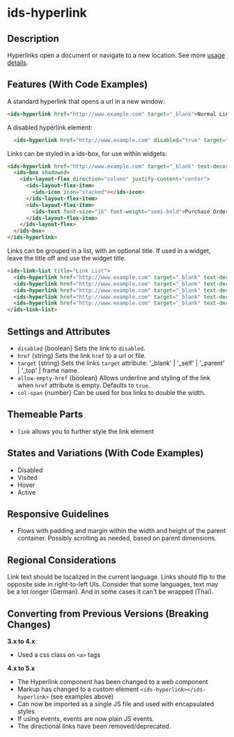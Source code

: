 # ids-hyperlink

## Description

Hyperlinks open a document or navigate to a new location. See more [usage details](https://design.infor.com/components/components/hyperlink).

## Features (With Code Examples)

A standard hyperlink that opens a url in a new window:

```html
<ids-hyperlink href="http://www.example.com" target="_blank">Normal Link</ids-hyperlink>
```

A disabled hyperlink element:

```html
  <ids-hyperlink href="http://www.example.com" disabled="true" target="_blank">Disabled Link</ids-hyperlink>
```

Links can be styled in a ids-box, for use within widgets:

```html
<ids-hyperlink href="http://www.example.com" target="_blank" text-decoration="none" color="unset">
  <ids-box shadowed>
    <ids-layout-flex direction="column" justify-content="center">
      <ids-layout-flex-item>
        <ids-icon icon="stacked"></ids-icon>
      </ids-layout-flex-item>
      <ids-layout-flex-item>
        <ids-text font-size="16" font-weight="semi-bold">Purchase Order Intake Workbench</ids-text>
      </ids-layout-flex-item>
    </ids-layout-flex>
  </ids-box>
</ids-hyperlink>
```

Links can be grouped in a list, with an optional title. If used in a widget, leave the title off and use the widget title.

```html
<ids-link-list title="Link List">
  <ids-hyperlink href="http://www.example.com" target="_blank" text-decoration="none">Categories</ids-hyperlink>
  <ids-hyperlink href="http://www.example.com" target="_blank" text-decoration="none" disabled>Organization Configuration</ids-hyperlink>
  <ids-hyperlink href="http://www.example.com" target="_blank" text-decoration="none">Types</ids-hyperlink>
  <ids-hyperlink href="http://www.example.com" target="_blank" text-decoration="none">Organization Configuration</ids-hyperlink>
  <ids-hyperlink href="http://www.example.com" target="_blank" text-decoration="none">Appraisal Email Templates</ids-hyperlink>
</ids-link-list>
```

## Settings and Attributes

- `disabled` {boolean} Sets the link to `disabled`.
- `href` {string} Sets the link `href` to a url or file.
- `target` {string} Sets the links `target` attribute: '_blank' | '_self' | '_parent' | '_top' | frame name.
- `allow-empty-href` {boolean} Allows underline and styling of the link when `href` attribute is empty. Defaults to `true`.
- `col-span` {number} Can be used for box links to double the width.

## Themeable Parts

- `link` allows you to further style the link element

## States and Variations (With Code Examples)

- Disabled
- Visited
- Hover
- Active

## Responsive Guidelines

- Flows with padding and margin within the width and height of the parent container. Possibly scrolling as needed, based on parent dimensions.

## Regional Considerations

Link text should be localized in the current language. Links should flip to the opposite side in right-to-left UIs. Consider that some languages, text may be a lot longer (German). And in some cases it can't be wrapped (Thai).

## Converting from Previous Versions (Breaking Changes)

**3.x to 4.x**

- Used a css class on `<a>` tags

**4.x to 5.x**

- The Hyperlink component has been changed to a web component
- Markup has changed to a custom element `<ids-hyperlink></ids-hyperlink>` (see examples above)
- Can now be imported as a single JS file and used with encapsulated styles
- If using events, events are now plain JS events.
- The directional links have been removed/deprecated.
